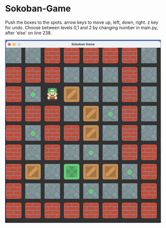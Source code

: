 # Sokoban-Game
Push the boxes to the spots.
arrow keys to move up, left, down, right.
z key for undo.
Choose between levels 0,1 and 2 by changing number in main.py, after 'else' on line 238.

![screenshot1](https://github.com/fabbiha-kalam/Sokoban-Game/blob/main/Screenshot%201.png?raw=true)
